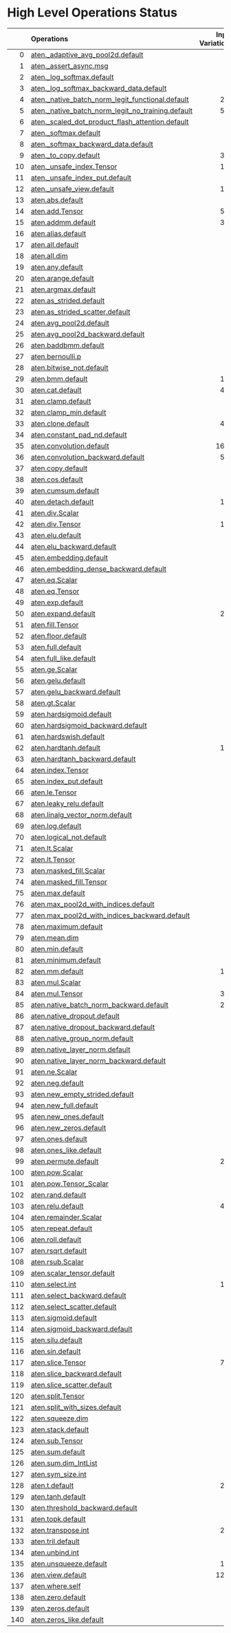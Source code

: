 # High Level Operations Status
|     | Operations                                                                                                           |   Input Variations |   Converted |   Removed |   Fallback | Completed   |   Score |
|----:|:---------------------------------------------------------------------------------------------------------------------|-------------------:|------------:|----------:|-----------:|:------------|--------:|
|   0 | [aten._adaptive_avg_pool2d.default](operations/aten._adaptive_avg_pool2d.default.md)                                 |                  1 |           0 |         1 |          0 | ✅          |    1    |
|   1 | [aten._assert_async.msg](operations/aten._assert_async.msg.md)                                                       |                  1 |           0 |         0 |          0 | ✘           |    0    |
|   2 | [aten._log_softmax.default](operations/aten._log_softmax.default.md)                                                 |                  1 |           0 |         1 |          0 | ✅          |    1    |
|   3 | [aten._log_softmax_backward_data.default](operations/aten._log_softmax_backward_data.default.md)                     |                  1 |           0 |         0 |          0 | ✘           |    0    |
|   4 | [aten._native_batch_norm_legit_functional.default](operations/aten._native_batch_norm_legit_functional.default.md)   |                219 |           0 |         0 |          0 | ✘           |    0    |
|   5 | [aten._native_batch_norm_legit_no_training.default](operations/aten._native_batch_norm_legit_no_training.default.md) |                572 |         558 |         0 |          0 | 🚧          |    0.98 |
|   6 | [aten._scaled_dot_product_flash_attention.default](operations/aten._scaled_dot_product_flash_attention.default.md)   |                 35 |           5 |         0 |          0 | 🚧          |    0.14 |
|   7 | [aten._softmax.default](operations/aten._softmax.default.md)                                                         |                 88 |          37 |         9 |          0 | 🚧          |    0.52 |
|   8 | [aten._softmax_backward_data.default](operations/aten._softmax_backward_data.default.md)                             |                  7 |           0 |         0 |          0 | ✘           |    0    |
|   9 | [aten._to_copy.default](operations/aten._to_copy.default.md)                                                         |                306 |          96 |        11 |          0 | 🚧          |    0.35 |
|  10 | [aten._unsafe_index.Tensor](operations/aten._unsafe_index.Tensor.md)                                                 |                143 |           0 |         0 |          0 | ✘           |    0    |
|  11 | [aten._unsafe_index_put.default](operations/aten._unsafe_index_put.default.md)                                       |                 18 |           0 |         0 |          0 | ✘           |    0    |
|  12 | [aten._unsafe_view.default](operations/aten._unsafe_view.default.md)                                                 |                119 |         112 |         2 |          0 | 🚧          |    0.96 |
|  13 | [aten.abs.default](operations/aten.abs.default.md)                                                                   |                  2 |           0 |         0 |          0 | ✘           |    0    |
|  14 | [aten.add.Tensor](operations/aten.add.Tensor.md)                                                                     |                524 |         346 |        16 |          0 | 🚧          |    0.69 |
|  15 | [aten.addmm.default](operations/aten.addmm.default.md)                                                               |                303 |         102 |       142 |          0 | 🚧          |    0.81 |
|  16 | [aten.alias.default](operations/aten.alias.default.md)                                                               |                  1 |           0 |         0 |          0 | ✘           |    0    |
|  17 | [aten.all.default](operations/aten.all.default.md)                                                                   |                  1 |           0 |         0 |          0 | ✘           |    0    |
|  18 | [aten.all.dim](operations/aten.all.dim.md)                                                                           |                  1 |           0 |         0 |          0 | ✘           |    0    |
|  19 | [aten.any.default](operations/aten.any.default.md)                                                                   |                  1 |           0 |         0 |          0 | ✘           |    0    |
|  20 | [aten.arange.default](operations/aten.arange.default.md)                                                             |                  4 |           0 |         0 |          0 | ✘           |    0    |
|  21 | [aten.argmax.default](operations/aten.argmax.default.md)                                                             |                  3 |           0 |         0 |          0 | ✘           |    0    |
|  22 | [aten.as_strided.default](operations/aten.as_strided.default.md)                                                     |                 20 |          14 |         6 |          0 | ✅          |    1    |
|  23 | [aten.as_strided_scatter.default](operations/aten.as_strided_scatter.default.md)                                     |                 12 |           0 |         0 |          0 | ✘           |    0    |
|  24 | [aten.avg_pool2d.default](operations/aten.avg_pool2d.default.md)                                                     |                 16 |           9 |         0 |          0 | 🚧          |    0.56 |
|  25 | [aten.avg_pool2d_backward.default](operations/aten.avg_pool2d_backward.default.md)                                   |                  8 |           0 |         0 |          0 | ✘           |    0    |
|  26 | [aten.baddbmm.default](operations/aten.baddbmm.default.md)                                                           |                  3 |           3 |         0 |          0 | ✅          |    1    |
|  27 | [aten.bernoulli.p](operations/aten.bernoulli.p.md)                                                                   |                  2 |           0 |         0 |          0 | ✘           |    0    |
|  28 | [aten.bitwise_not.default](operations/aten.bitwise_not.default.md)                                                   |                  2 |           1 |         0 |          0 | 🚧          |    0.5  |
|  29 | [aten.bmm.default](operations/aten.bmm.default.md)                                                                   |                176 |          94 |         6 |          0 | 🚧          |    0.57 |
|  30 | [aten.cat.default](operations/aten.cat.default.md)                                                                   |                434 |         353 |        10 |          0 | 🚧          |    0.84 |
|  31 | [aten.clamp.default](operations/aten.clamp.default.md)                                                               |                 27 |          19 |         8 |          0 | ✅          |    1    |
|  32 | [aten.clamp_min.default](operations/aten.clamp_min.default.md)                                                       |                 10 |           0 |         9 |          0 | 🚧          |    0.9  |
|  33 | [aten.clone.default](operations/aten.clone.default.md)                                                               |                437 |           0 |       321 |          0 | 🚧          |    0.73 |
|  34 | [aten.constant_pad_nd.default](operations/aten.constant_pad_nd.default.md)                                           |                 66 |          41 |         0 |          0 | 🚧          |    0.62 |
|  35 | [aten.convolution.default](operations/aten.convolution.default.md)                                                   |               1600 |        1469 |         0 |          0 | 🚧          |    0.92 |
|  36 | [aten.convolution_backward.default](operations/aten.convolution_backward.default.md)                                 |                569 |           0 |         0 |          0 | ✘           |    0    |
|  37 | [aten.copy.default](operations/aten.copy.default.md)                                                                 |                 16 |           0 |        15 |          0 | 🚧          |    0.94 |
|  38 | [aten.cos.default](operations/aten.cos.default.md)                                                                   |                  3 |           1 |         0 |          0 | 🚧          |    0.33 |
|  39 | [aten.cumsum.default](operations/aten.cumsum.default.md)                                                             |                 10 |           2 |         0 |          0 | 🚧          |    0.2  |
|  40 | [aten.detach.default](operations/aten.detach.default.md)                                                             |                118 |           0 |       118 |          0 | ✅          |    1    |
|  41 | [aten.div.Scalar](operations/aten.div.Scalar.md)                                                                     |                 21 |           0 |         0 |          0 | ✘           |    0    |
|  42 | [aten.div.Tensor](operations/aten.div.Tensor.md)                                                                     |                107 |          57 |        10 |          0 | 🚧          |    0.63 |
|  43 | [aten.elu.default](operations/aten.elu.default.md)                                                                   |                  1 |           1 |         0 |          0 | ✅          |    1    |
|  44 | [aten.elu_backward.default](operations/aten.elu_backward.default.md)                                                 |                  1 |           0 |         0 |          0 | ✘           |    0    |
|  45 | [aten.embedding.default](operations/aten.embedding.default.md)                                                       |                 73 |          20 |         8 |          0 | 🚧          |    0.38 |
|  46 | [aten.embedding_dense_backward.default](operations/aten.embedding_dense_backward.default.md)                         |                  3 |           0 |         0 |          0 | ✘           |    0    |
|  47 | [aten.eq.Scalar](operations/aten.eq.Scalar.md)                                                                       |                 20 |          10 |         0 |          0 | 🚧          |    0.5  |
|  48 | [aten.eq.Tensor](operations/aten.eq.Tensor.md)                                                                       |                  1 |           0 |         0 |          0 | ✘           |    0    |
|  49 | [aten.exp.default](operations/aten.exp.default.md)                                                                   |                 12 |           2 |         9 |          0 | 🚧          |    0.92 |
|  50 | [aten.expand.default](operations/aten.expand.default.md)                                                             |                288 |          49 |       138 |          0 | 🚧          |    0.65 |
|  51 | [aten.fill.Tensor](operations/aten.fill.Tensor.md)                                                                   |                 29 |           0 |         0 |          0 | ✘           |    0    |
|  52 | [aten.floor.default](operations/aten.floor.default.md)                                                               |                  2 |           2 |         0 |          0 | ✅          |    1    |
|  53 | [aten.full.default](operations/aten.full.default.md)                                                                 |                  8 |           2 |         4 |          0 | 🚧          |    0.75 |
|  54 | [aten.full_like.default](operations/aten.full_like.default.md)                                                       |                  7 |           0 |         0 |          0 | ✘           |    0    |
|  55 | [aten.ge.Scalar](operations/aten.ge.Scalar.md)                                                                       |                  1 |           0 |         0 |          0 | ✘           |    0    |
|  56 | [aten.gelu.default](operations/aten.gelu.default.md)                                                                 |                 57 |          22 |        20 |          0 | 🚧          |    0.74 |
|  57 | [aten.gelu_backward.default](operations/aten.gelu_backward.default.md)                                               |                  9 |           0 |         0 |          0 | ✘           |    0    |
|  58 | [aten.gt.Scalar](operations/aten.gt.Scalar.md)                                                                       |                  3 |           0 |         0 |          0 | ✘           |    0    |
|  59 | [aten.hardsigmoid.default](operations/aten.hardsigmoid.default.md)                                                   |                 15 |          15 |         0 |          0 | ✅          |    1    |
|  60 | [aten.hardsigmoid_backward.default](operations/aten.hardsigmoid_backward.default.md)                                 |                  9 |           0 |         0 |          0 | ✘           |    0    |
|  61 | [aten.hardswish.default](operations/aten.hardswish.default.md)                                                       |                 27 |          27 |         0 |          0 | ✅          |    1    |
|  62 | [aten.hardtanh.default](operations/aten.hardtanh.default.md)                                                         |                112 |         112 |         0 |          0 | ✅          |    1    |
|  63 | [aten.hardtanh_backward.default](operations/aten.hardtanh_backward.default.md)                                       |                 93 |           0 |         0 |          0 | ✘           |    0    |
|  64 | [aten.index.Tensor](operations/aten.index.Tensor.md)                                                                 |                 86 |           0 |        16 |          0 | 🚧          |    0.19 |
|  65 | [aten.index_put.default](operations/aten.index_put.default.md)                                                       |                  6 |           0 |         0 |          0 | ✘           |    0    |
|  66 | [aten.le.Tensor](operations/aten.le.Tensor.md)                                                                       |                  1 |           0 |         0 |          0 | ✘           |    0    |
|  67 | [aten.leaky_relu.default](operations/aten.leaky_relu.default.md)                                                     |                 19 |          13 |         0 |          0 | 🚧          |    0.68 |
|  68 | [aten.linalg_vector_norm.default](operations/aten.linalg_vector_norm.default.md)                                     |                 12 |           0 |         0 |          0 | ✘           |    0    |
|  69 | [aten.log.default](operations/aten.log.default.md)                                                                   |                  7 |           1 |         0 |          0 | 🚧          |    0.14 |
|  70 | [aten.logical_not.default](operations/aten.logical_not.default.md)                                                   |                  1 |           0 |         0 |          0 | ✘           |    0    |
|  71 | [aten.lt.Scalar](operations/aten.lt.Scalar.md)                                                                       |                  7 |           0 |         0 |          0 | ✘           |    0    |
|  72 | [aten.lt.Tensor](operations/aten.lt.Tensor.md)                                                                       |                  2 |           0 |         0 |          0 | ✘           |    0    |
|  73 | [aten.masked_fill.Scalar](operations/aten.masked_fill.Scalar.md)                                                     |                 35 |          16 |         0 |          0 | 🚧          |    0.46 |
|  74 | [aten.masked_fill.Tensor](operations/aten.masked_fill.Tensor.md)                                                     |                  1 |           1 |         0 |          0 | ✅          |    1    |
|  75 | [aten.max.default](operations/aten.max.default.md)                                                                   |                  2 |           0 |         0 |          0 | ✘           |    0    |
|  76 | [aten.max_pool2d_with_indices.default](operations/aten.max_pool2d_with_indices.default.md)                           |                 45 |          43 |         0 |          0 | 🚧          |    0.96 |
|  77 | [aten.max_pool2d_with_indices_backward.default](operations/aten.max_pool2d_with_indices_backward.default.md)         |                 26 |           0 |         0 |          0 | ✘           |    0    |
|  78 | [aten.maximum.default](operations/aten.maximum.default.md)                                                           |                  3 |           0 |         0 |          0 | ✘           |    0    |
|  79 | [aten.mean.dim](operations/aten.mean.dim.md)                                                                         |                 88 |          80 |         0 |          0 | 🚧          |    0.91 |
|  80 | [aten.min.default](operations/aten.min.default.md)                                                                   |                  1 |           0 |         0 |          0 | ✘           |    0    |
|  81 | [aten.minimum.default](operations/aten.minimum.default.md)                                                           |                  6 |           0 |         0 |          0 | ✘           |    0    |
|  82 | [aten.mm.default](operations/aten.mm.default.md)                                                                     |                192 |         122 |         9 |          0 | 🚧          |    0.68 |
|  83 | [aten.mul.Scalar](operations/aten.mul.Scalar.md)                                                                     |                  4 |           0 |         0 |          0 | ✘           |    0    |
|  84 | [aten.mul.Tensor](operations/aten.mul.Tensor.md)                                                                     |                346 |         226 |        14 |          0 | 🚧          |    0.69 |
|  85 | [aten.native_batch_norm_backward.default](operations/aten.native_batch_norm_backward.default.md)                     |                219 |           0 |         0 |          0 | ✘           |    0    |
|  86 | [aten.native_dropout.default](operations/aten.native_dropout.default.md)                                             |                  1 |           0 |         0 |          0 | ✘           |    0    |
|  87 | [aten.native_dropout_backward.default](operations/aten.native_dropout_backward.default.md)                           |                  1 |           0 |         0 |          0 | ✘           |    0    |
|  88 | [aten.native_group_norm.default](operations/aten.native_group_norm.default.md)                                       |                 18 |           0 |         0 |          0 | ✘           |    0    |
|  89 | [aten.native_layer_norm.default](operations/aten.native_layer_norm.default.md)                                       |                 86 |          67 |         0 |          0 | 🚧          |    0.78 |
|  90 | [aten.native_layer_norm_backward.default](operations/aten.native_layer_norm_backward.default.md)                     |                 13 |           0 |         0 |          0 | ✘           |    0    |
|  91 | [aten.ne.Scalar](operations/aten.ne.Scalar.md)                                                                       |                  8 |           7 |         0 |          0 | 🚧          |    0.88 |
|  92 | [aten.neg.default](operations/aten.neg.default.md)                                                                   |                 11 |           2 |         0 |          0 | 🚧          |    0.18 |
|  93 | [aten.new_empty_strided.default](operations/aten.new_empty_strided.default.md)                                       |                  6 |           0 |         6 |          0 | ✅          |    1    |
|  94 | [aten.new_full.default](operations/aten.new_full.default.md)                                                         |                  2 |           0 |         2 |          0 | ✅          |    1    |
|  95 | [aten.new_ones.default](operations/aten.new_ones.default.md)                                                         |                  6 |           0 |         0 |          0 | ✘           |    0    |
|  96 | [aten.new_zeros.default](operations/aten.new_zeros.default.md)                                                       |                 37 |           0 |        37 |          0 | ✅          |    1    |
|  97 | [aten.ones.default](operations/aten.ones.default.md)                                                                 |                  2 |           0 |         0 |          0 | ✘           |    0    |
|  98 | [aten.ones_like.default](operations/aten.ones_like.default.md)                                                       |                  1 |           0 |         0 |          0 | ✘           |    0    |
|  99 | [aten.permute.default](operations/aten.permute.default.md)                                                           |                252 |         181 |        23 |          0 | 🚧          |    0.81 |
| 100 | [aten.pow.Scalar](operations/aten.pow.Scalar.md)                                                                     |                  1 |           1 |         0 |          0 | ✅          |    1    |
| 101 | [aten.pow.Tensor_Scalar](operations/aten.pow.Tensor_Scalar.md)                                                       |                 25 |           8 |         0 |          0 | 🚧          |    0.32 |
| 102 | [aten.rand.default](operations/aten.rand.default.md)                                                                 |                  1 |           0 |         0 |          0 | ✘           |    0    |
| 103 | [aten.relu.default](operations/aten.relu.default.md)                                                                 |                427 |         414 |         2 |          0 | 🚧          |    0.97 |
| 104 | [aten.remainder.Scalar](operations/aten.remainder.Scalar.md)                                                         |                  1 |           1 |         0 |          0 | ✅          |    1    |
| 105 | [aten.repeat.default](operations/aten.repeat.default.md)                                                             |                 15 |           8 |         3 |          0 | 🚧          |    0.73 |
| 106 | [aten.roll.default](operations/aten.roll.default.md)                                                                 |                 24 |          24 |         0 |          0 | ✅          |    1    |
| 107 | [aten.rsqrt.default](operations/aten.rsqrt.default.md)                                                               |                 10 |           0 |         6 |          0 | 🚧          |    0.6  |
| 108 | [aten.rsub.Scalar](operations/aten.rsub.Scalar.md)                                                                   |                 35 |          19 |         0 |          0 | 🚧          |    0.54 |
| 109 | [aten.scalar_tensor.default](operations/aten.scalar_tensor.default.md)                                               |                  2 |           0 |         0 |          0 | ✘           |    0    |
| 110 | [aten.select.int](operations/aten.select.int.md)                                                                     |                117 |          98 |         2 |          0 | 🚧          |    0.85 |
| 111 | [aten.select_backward.default](operations/aten.select_backward.default.md)                                           |                  2 |           0 |         0 |          0 | ✘           |    0    |
| 112 | [aten.select_scatter.default](operations/aten.select_scatter.default.md)                                             |                  5 |           0 |         0 |          0 | ✘           |    0    |
| 113 | [aten.sigmoid.default](operations/aten.sigmoid.default.md)                                                           |                 57 |          46 |         8 |          0 | 🚧          |    0.95 |
| 114 | [aten.sigmoid_backward.default](operations/aten.sigmoid_backward.default.md)                                         |                 11 |           0 |         0 |          0 | ✘           |    0    |
| 115 | [aten.silu.default](operations/aten.silu.default.md)                                                                 |                 26 |           0 |         0 |          0 | ✘           |    0    |
| 116 | [aten.sin.default](operations/aten.sin.default.md)                                                                   |                  3 |           1 |         0 |          0 | 🚧          |    0.33 |
| 117 | [aten.slice.Tensor](operations/aten.slice.Tensor.md)                                                                 |                744 |         357 |       179 |          0 | 🚧          |    0.72 |
| 118 | [aten.slice_backward.default](operations/aten.slice_backward.default.md)                                             |                 36 |           0 |         0 |          0 | ✘           |    0    |
| 119 | [aten.slice_scatter.default](operations/aten.slice_scatter.default.md)                                               |                 92 |          63 |        26 |          0 | 🚧          |    0.97 |
| 120 | [aten.split.Tensor](operations/aten.split.Tensor.md)                                                                 |                 16 |           4 |         2 |          0 | 🚧          |    0.38 |
| 121 | [aten.split_with_sizes.default](operations/aten.split_with_sizes.default.md)                                         |                  3 |           0 |         0 |          0 | ✘           |    0    |
| 122 | [aten.squeeze.dim](operations/aten.squeeze.dim.md)                                                                   |                 16 |          15 |         0 |          0 | 🚧          |    0.94 |
| 123 | [aten.stack.default](operations/aten.stack.default.md)                                                               |                 21 |          18 |         0 |          0 | 🚧          |    0.86 |
| 124 | [aten.sub.Tensor](operations/aten.sub.Tensor.md)                                                                     |                 56 |          36 |         6 |          0 | 🚧          |    0.75 |
| 125 | [aten.sum.default](operations/aten.sum.default.md)                                                                   |                  2 |           0 |         0 |          1 | ✘           |    0    |
| 126 | [aten.sum.dim_IntList](operations/aten.sum.dim_IntList.md)                                                           |                 50 |           0 |         0 |          0 | ✘           |    0    |
| 127 | [aten.sym_size.int](operations/aten.sym_size.int.md)                                                                 |                 30 |           0 |         0 |          0 | ✘           |    0    |
| 128 | [aten.t.default](operations/aten.t.default.md)                                                                       |                209 |          45 |       139 |          0 | 🚧          |    0.88 |
| 129 | [aten.tanh.default](operations/aten.tanh.default.md)                                                                 |                 18 |          10 |         0 |          0 | 🚧          |    0.56 |
| 130 | [aten.threshold_backward.default](operations/aten.threshold_backward.default.md)                                     |                 98 |           0 |         0 |          0 | ✘           |    0    |
| 131 | [aten.topk.default](operations/aten.topk.default.md)                                                                 |                  1 |           0 |         0 |          0 | ✘           |    0    |
| 132 | [aten.transpose.int](operations/aten.transpose.int.md)                                                               |                248 |         153 |         5 |          0 | 🚧          |    0.64 |
| 133 | [aten.tril.default](operations/aten.tril.default.md)                                                                 |                  1 |           0 |         0 |          0 | ✘           |    0    |
| 134 | [aten.unbind.int](operations/aten.unbind.int.md)                                                                     |                  2 |           0 |         0 |          0 | ✘           |    0    |
| 135 | [aten.unsqueeze.default](operations/aten.unsqueeze.default.md)                                                       |                176 |          68 |        19 |          0 | 🚧          |    0.49 |
| 136 | [aten.view.default](operations/aten.view.default.md)                                                                 |               1286 |         839 |        80 |          0 | 🚧          |    0.71 |
| 137 | [aten.where.self](operations/aten.where.self.md)                                                                     |                 15 |           1 |         0 |          0 | 🚧          |    0.07 |
| 138 | [aten.zero.default](operations/aten.zero.default.md)                                                                 |                  8 |           0 |         8 |          0 | ✅          |    1    |
| 139 | [aten.zeros.default](operations/aten.zeros.default.md)                                                               |                 39 |          25 |         1 |          0 | 🚧          |    0.67 |
| 140 | [aten.zeros_like.default](operations/aten.zeros_like.default.md)                                                     |                 10 |           1 |         1 |          0 | 🚧          |    0.2  |

